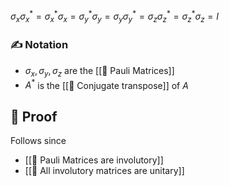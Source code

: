 $\sigma_x \sigma_x^* = \sigma_x^* \sigma_x = \sigma_y^* \sigma_y = \sigma_y \sigma_y^* = \sigma_z \sigma_z^* = \sigma_z^* \sigma_z = I$ 
### ✍️  Notation
- $\sigma_x, \sigma_y, \sigma_z$ are the [[📘 Pauli Matrices]]
- $A^*$ is the [[📘 Conjugate transpose]] of $A$

## 🧠 Proof
Follows since
- [[📗 Pauli Matrices are involutory]]
- [[📗 All involutory matrices are unitary]]
